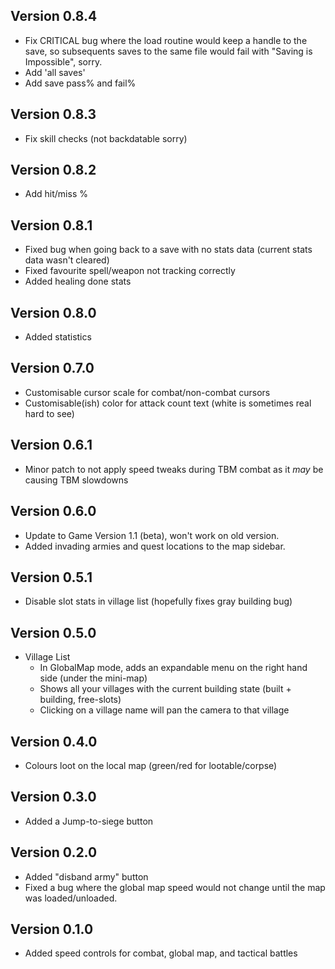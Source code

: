 ## Version 0.8.4
 * Fix CRITICAL bug where the load routine would keep a handle to the save, so subsequents saves to the same file would fail with "Saving is Impossible", sorry.
 * Add 'all saves'
 * Add save pass% and fail%

## Version 0.8.3
 * Fix skill checks (not backdatable sorry)

## Version 0.8.2
 * Add hit/miss %

## Version 0.8.1

 * Fixed bug when going back to a save with no stats data (current stats data wasn't cleared)
 * Fixed favourite spell/weapon not tracking correctly
 * Added healing done stats

## Version 0.8.0

* Added statistics

## Version 0.7.0

* Customisable cursor scale for combat/non-combat cursors
* Customisable(ish) color for attack count text (white is sometimes real hard to see)

## Version 0.6.1

* Minor patch to not apply speed tweaks during TBM combat as it _may_ be causing TBM slowdowns

## Version 0.6.0

* Update to Game Version 1.1 (beta), won't work on old version.
* Added invading armies and quest locations to the map sidebar.

## Version 0.5.1

* Disable slot stats in village list (hopefully fixes gray building bug)

## Version 0.5.0

 * Village List
   * In GlobalMap mode, adds an expandable menu on the right hand side (under the mini-map)
   * Shows all your villages with the current building state (built + building, free-slots)
   * Clicking on a village name will pan the camera to that village

## Version 0.4.0

* Colours loot on the local map (green/red for lootable/corpse)

## Version 0.3.0

* Added a Jump-to-siege button

## Version 0.2.0

* Added "disband army" button
* Fixed a bug where the global map speed would not change until the map was loaded/unloaded.

## Version 0.1.0

* Added speed controls for combat, global map, and tactical battles
